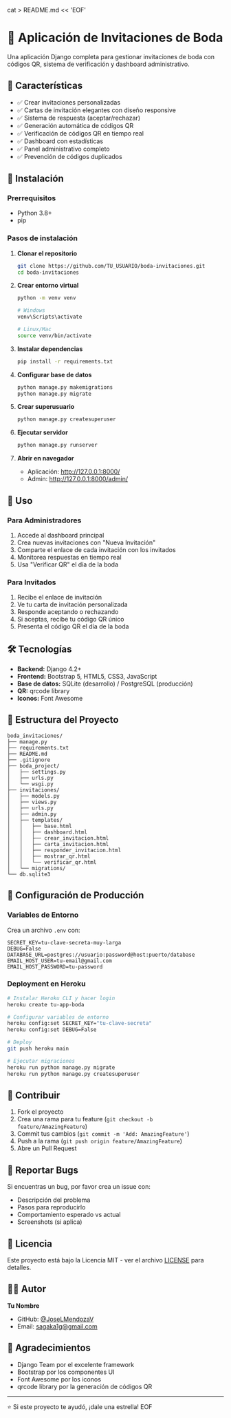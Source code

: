 cat > README.md << 'EOF'
# 💒 Aplicación de Invitaciones de Boda

Una aplicación Django completa para gestionar invitaciones de boda con códigos QR, sistema de verificación y dashboard administrativo.

## 🌟 Características

- ✅ Crear invitaciones personalizadas
- ✅ Cartas de invitación elegantes con diseño responsive
- ✅ Sistema de respuesta (aceptar/rechazar)
- ✅ Generación automática de códigos QR
- ✅ Verificación de códigos QR en tiempo real
- ✅ Dashboard con estadísticas
- ✅ Panel administrativo completo
- ✅ Prevención de códigos duplicados

## 🚀 Instalación

### Prerrequisitos
- Python 3.8+
- pip

### Pasos de instalación

1. **Clonar el repositorio**
   ```bash
   git clone https://github.com/TU_USUARIO/boda-invitaciones.git
   cd boda-invitaciones
   ```

2. **Crear entorno virtual**
   ```bash
   python -m venv venv
   
   # Windows
   venv\Scripts\activate
   
   # Linux/Mac
   source venv/bin/activate
   ```

3. **Instalar dependencias**
   ```bash
   pip install -r requirements.txt
   ```

4. **Configurar base de datos**
   ```bash
   python manage.py makemigrations
   python manage.py migrate
   ```

5. **Crear superusuario**
   ```bash
   python manage.py createsuperuser
   ```

6. **Ejecutar servidor**
   ```bash
   python manage.py runserver
   ```

7. **Abrir en navegador**
   - Aplicación: http://127.0.0.1:8000/
   - Admin: http://127.0.0.1:8000/admin/

## 📱 Uso

### Para Administradores
1. Accede al dashboard principal
2. Crea nuevas invitaciones con "Nueva Invitación"
3. Comparte el enlace de cada invitación con los invitados
4. Monitorea respuestas en tiempo real
5. Usa "Verificar QR" el día de la boda

### Para Invitados
1. Recibe el enlace de invitación
2. Ve tu carta de invitación personalizada
3. Responde aceptando o rechazando
4. Si aceptas, recibe tu código QR único
5. Presenta el código QR el día de la boda

## 🛠️ Tecnologías

- **Backend:** Django 4.2+
- **Frontend:** Bootstrap 5, HTML5, CSS3, JavaScript
- **Base de datos:** SQLite (desarrollo) / PostgreSQL (producción)
- **QR:** qrcode library
- **Iconos:** Font Awesome

## 📂 Estructura del Proyecto

```
boda_invitaciones/
├── manage.py
├── requirements.txt
├── README.md
├── .gitignore
├── boda_project/
│   ├── settings.py
│   ├── urls.py
│   └── wsgi.py
├── invitaciones/
│   ├── models.py
│   ├── views.py
│   ├── urls.py
│   ├── admin.py
│   ├── templates/
│   │   ├── base.html
│   │   ├── dashboard.html
│   │   ├── crear_invitacion.html
│   │   ├── carta_invitacion.html
│   │   ├── responder_invitacion.html
│   │   ├── mostrar_qr.html
│   │   └── verificar_qr.html
│   └── migrations/
└── db.sqlite3
```

## 🔧 Configuración de Producción

### Variables de Entorno
Crea un archivo `.env` con:
```env
SECRET_KEY=tu-clave-secreta-muy-larga
DEBUG=False
DATABASE_URL=postgres://usuario:password@host:puerto/database
EMAIL_HOST_USER=tu-email@gmail.com
EMAIL_HOST_PASSWORD=tu-password
```

### Deployment en Heroku
```bash
# Instalar Heroku CLI y hacer login
heroku create tu-app-boda

# Configurar variables de entorno
heroku config:set SECRET_KEY="tu-clave-secreta"
heroku config:set DEBUG=False

# Deploy
git push heroku main

# Ejecutar migraciones
heroku run python manage.py migrate
heroku run python manage.py createsuperuser
```

## 🤝 Contribuir

1. Fork el proyecto
2. Crea una rama para tu feature (`git checkout -b feature/AmazingFeature`)
3. Commit tus cambios (`git commit -m 'Add: AmazingFeature'`)
4. Push a la rama (`git push origin feature/AmazingFeature`)
5. Abre un Pull Request

## 🐛 Reportar Bugs

Si encuentras un bug, por favor crea un issue con:
- Descripción del problema
- Pasos para reproducirlo
- Comportamiento esperado vs actual
- Screenshots (si aplica)

## 📄 Licencia

Este proyecto está bajo la Licencia MIT - ver el archivo [LICENSE](LICENSE) para detalles.

## 👨‍💻 Autor

**Tu Nombre**
- GitHub: [@JoseLMendozaV](https://https://github.com/JoseLMendozaV)
- Email: sagaka1g@gmail.com

## 🙏 Agradecimientos

- Django Team por el excelente framework
- Bootstrap por los componentes UI
- Font Awesome por los iconos
- qrcode library por la generación de códigos QR

---

⭐ Si este proyecto te ayudó, ¡dale una estrella!
EOF